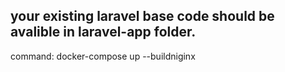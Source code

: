 ## your existing laravel base code should be avalible in laravel-app folder.
 command: docker-compose up --buildniginx
